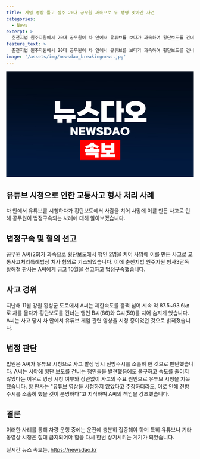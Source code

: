 ```yaml
---
title: 게임 영상 틀고 질주 20대 공무원 과속으로 두 생명 앗아간 사건
categories:
  - News
excerpt: >
  춘천지법 원주지원에서 20대 공무원이 차 안에서 유튜브를 보다가 과속하여 횡단보도를 건너던 행인 2명을 사망시켜 법정구속됐다. A씨(26)는 횡단보도를 건너던 노인과 여성을 들이받아 사망시킨 혐의로 금고 10월을 선고받았고, 법정구속되었다. A씨는 차 안에서 게임 관련 유튜브 영상을 틀어놓은 채로 운전 중이었으며, 법원은 유튜브 시청으로 인해 전방주시를 하지 않았을 가능성을 지적했다. 피해자는 A씨가 전방주시를 하지 않은 채 사고를 일으켰다는 주장을 받아들여 법정구속되었다. A씨는 유튜브 영상은 보지 않고 소리만 들었다고 주장했으나, 법원은 이를 인정하지 않았다.
feature_text: >
  춘천지법 원주지원에서 20대 공무원이 차 안에서 유튜브를 보다가 과속하여 횡단보도를 건너던 행인 2명을 사망시켜 법정구속됐다. A씨(26)는 횡단보도를 건너던 노인과 여성을 들이받아 사망시킨 혐의로 금고 10월을 선고받았고, 법정구속되었다. A씨는 차 안에서 게임 관련 유튜브 영상을 틀어놓은 채로 운전 중이었으며, 법원은 유튜브 시청으로 인해 전방주시를 하지 않았을 가능성을 지적했다. 피해자는 A씨가 전방주시를 하지 않은 채 사고를 일으켰다는 주장을 받아들여 법정구속되었다. A씨는 유튜브 영상은 보지 않고 소리만 들었다고 주장했으나, 법원은 이를 인정하지 않았다.
image: '/assets/img/newsdao_breakingnews.jpg'
---
```


<p><img src="/assets/img/newsdao_breakingnews.jpg" alt="koreaapp 속보" /></p>

<h2>유튜브 시청으로 인한 교통사고 형사 처리 사례</h2>

<p data-ke-size="size16">차 안에서 유튜브를 시청하다가 횡단보도에서 사람을 치어 사망에 이를 만든 사고로 인해 공무원이 법정구속되는 사례에 대해 알아보겠습니다.</p>

<h2 data-ke-size="size26">법정구속 및 혐의 선고</h2>

<p data-ke-size="size16">공무원 A씨(26)가 과속으로 횡단보도에서 행인 2명을 치어 사망에 이를 만든 사고로 교통사고처리특례법상 치사 혐의로 기소되었습니다. 이에 춘천지법 원주지원 형사3단독 황해철 판사는 A씨에게 금고 10월을 선고하고 법정구속했습니다.</p>

<h2 data-ke-size="size26">사고 경위</h2>

<p data-ke-size="size16">지난해 11월 강원 횡성군 도로에서 A씨는 제한속도를 훌쩍 넘어 시속 약 87.5~93.6㎞로 차를 몰다가 횡단보도를 건너는 행인 B씨(86)와 C씨(59)를 치어 숨지게 했습니다. A씨는 사고 당시 차 안에서 유튜브 게임 관련 영상을 시청 중이었던 것으로 밝혀졌습니다.</p>

<h2 data-ke-size="size26">법정 판단</h2>

<p data-ke-size="size16">법원은 A씨가 유튜브 시청으로 사고 발생 당시 전방주시를 소홀히 한 것으로 판단했습니다. A씨는 시야에 횡단 보도를 건너는 행인들을 발견했음에도 불구하고 속도를 줄이지 않았다는 이유로 영상 시청 여부와 상관없이 사고의 주요 원인으로 유튜브 시청을 지목했습니다. 황 판사는 "유튜브 영상을 시청하지 않았다고 주장하더라도, 이로 인해 전방주시를 소홀히 했을 것이 분명하다"고 지적하며 A씨의 책임을 강조했습니다.</p>

<h2 data-ke-size="size26">결론</h2>

<p data-ke-size="size16">이러한 사례를 통해 차량 운행 중에는 운전에 충분히 집중해야 하며 특히 유튜브나 기타 동영상 시청은 절대 금지되어야 함을 다시 한번 상기시키는 계기가 되었습니다.</p>
실시간 뉴스 속보는, <a href="https://newsdao.kr" rel="dofollow">https://newsdao.kr</a>


